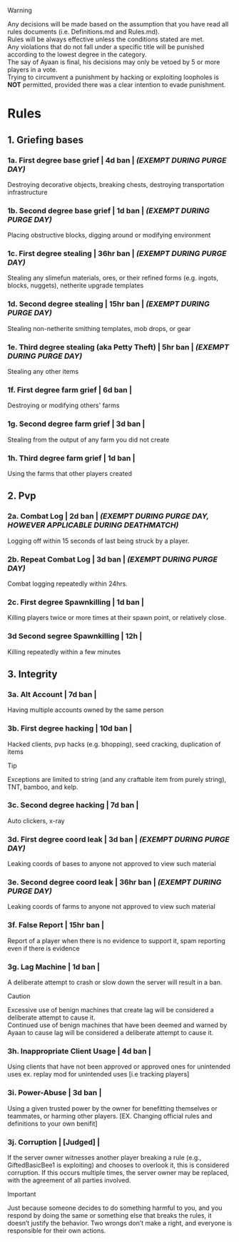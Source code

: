 > [!WARNING]
> Any decisions will be made based on the assumption that you have read all rules documents (i.e. Definitions.md and Rules.md).\
> Rules will be always effective unless the conditions stated are met.\
> Any violations that do not fall under a specific title will be punished according to the lowest degree in the category.\
> The say of Ayaan is final, his decisions may only be vetoed by 5 or more players in a vote.\
> Trying to circumvent a punishment by hacking or exploiting loopholes is **NOT** permitted, provided there was a clear intention to evade punishment.
# Rules
## 1. Griefing bases
### 1a. First degree base grief | 4d ban | ***(EXEMPT DURING PURGE DAY)***
Destroying decorative objects, breaking chests, destroying transportation infrastructure
### 1b. Second degree base grief | 1d ban | ***(EXEMPT DURING PURGE DAY)***
Placing obstructive blocks, digging around or modifying environment
### 1c. First degree stealing | 36hr ban | ***(EXEMPT DURING PURGE DAY)***
Stealing any slimefun materials, ores, or their refined forms (e.g. ingots, blocks, nuggets), netherite upgrade templates
### 1d. Second degree stealing | 15hr ban | ***(EXEMPT DURING PURGE DAY)***
Stealing non-netherite smithing templates, mob drops, or gear
### 1e. Third degree stealing (aka Petty Theft) | 5hr ban | ***(EXEMPT DURING PURGE DAY)***
Stealing any other items
### 1f. First degree farm grief | 6d ban |
Destroying or modifying others' farms
### 1g. Second degree farm grief | 3d ban |
Stealing from the output of any farm you did not create
### 1h. Third degree farm grief | 1d ban |
Using the farms that other players created
## 2. Pvp
### 2a. Combat Log | 2d ban | ***(EXEMPT DURING PURGE DAY, HOWEVER APPLICABLE DURING DEATHMATCH)***
Logging off within 15 seconds of last being struck by a player.
### 2b. Repeat Combat Log | 3d ban | ***(EXEMPT DURING PURGE DAY)***
Combat logging repeatedly within 24hrs.
### 2c. First degree Spawnkilling | 1d ban |
Killing players twice or more times at their spawn point, or relatively close.
### 3d Second segree Spawnkilling | 12h |
 Killing repeatedly within a few minutes

## 3. Integrity
### 3a. Alt Account | 7d ban | 
Having multiple accounts owned by the same person
### 3b. First degree hacking | 10d ban |
Hacked clients, pvp hacks (e.g. bhopping), seed cracking, duplication of items
> [!TIP]
> Exceptions are limited to string (and any craftable item from purely string), TNT, bamboo, and kelp.
### 3c. Second degree hacking | 7d ban |
Auto clickers, x-ray
### 3d. First degree coord leak | 3d ban | ***(EXEMPT DURING PURGE DAY)***
Leaking coords of bases to anyone not approved to view such material
### 3e. Second degree coord leak | 36hr ban | ***(EXEMPT DURING PURGE DAY)***
Leaking coords of farms to anyone not approved to view such material
### 3f. False Report | 15hr ban |
Report of a player when there is no evidence to support it, spam reporting even if there is evidence
### 3g. Lag Machine | 1d ban | 
A deliberate attempt to crash or slow down the server will result in a ban.
> [!CAUTION]
> Excessive use of benign machines that create lag will be considered a deliberate attempt to cause it.\
> Continued use of benign machines that have been deemed and warned by Ayaan to cause lag will be considered a deliberate attempt to cause it.
### 3h. Inappropriate Client Usage | 4d ban | 
Using clients that have not been approved or approved ones for unintended uses
ex. replay mod for unintended uses [i.e tracking players]
### 3i. Power-Abuse | 3d ban | 
Using a given trusted power by the owner for benefitting themselves or teammates, or harming other players. [EX. Changing official rules and definitions to your own benifit]
### 3j. Corruption | [Judged] |
If the server owner witnesses another player breaking a rule (e.g., GiftedBasicBee1 is exploiting) and chooses to overlook it, this is considered corruption. If this occurs multiple times, the server owner may be replaced, with the agreement of all parties involved.

> [!IMPORTANT] 
> Just because someone decides to do something harmful to you, and you respond by doing the same or something else that breaks the rules, it doesn’t justify the behavior. Two wrongs don’t make a right, and everyone is responsible for their own actions.





